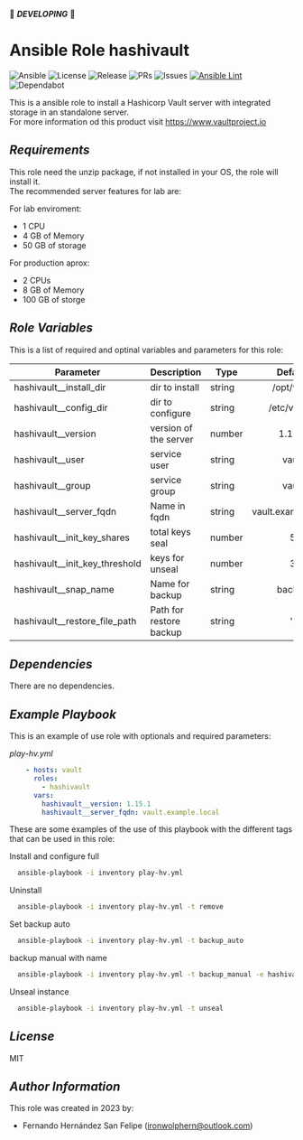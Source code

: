 :construction: ***DEVELOPING*** :construction:

**Ansible Role hashivault**
===========================

![Ansible](https://img.shields.io/badge/ansible-%231A1918.svg?style=flat&logo=ansible&logoColor=white)
![License](https://badgen.net/github/license/ironwolphern/ansible-role-hashivault)
![Release](https://badgen.net/github/release/ironwolphern/ansible-role-hashivault)
![PRs](https://badgen.net/github/prs/ironwolphern/ansible-role-hashivault)
![Issues](https://badgen.net/github/issues/ironwolphern/ansible-role-hashivault)
[![Ansible Lint](https://github.com/ironwolphern/ansible-role-hashivault/actions/workflows/ansible-lint.yml/badge.svg)](https://github.com/ironwolphern/ansible-role-hashivault/actions/workflows/ansible-lint.yml)
![Dependabot](https://badgen.net/github/dependabot/ironwolphern/ansible-role-hashivault)

This is a ansible role to install a Hashicorp Vault server with integrated storage in an standalone server.  
For more information od this product visit https://www.vaultproject.io

*Requirements*
--------------

This role need the unzip package, if not installed in your OS, the role will install it.  
The recommended server features for lab are:

For lab enviroment:

  - 1 CPU
  - 4 GB of Memory
  - 50 GB of storage

For production aprox:

  - 2 CPUs
  - 8 GB of Memory
  - 100 GB of storge

*Role Variables*
----------------

This is a list of required and optinal variables and parameters for this role:

| **Parameter**                  | **Description**            | **Type** |     **Default**     |**Required**|
|--------------------------------|----------------------------|----------|:-------------------:|:----------:|
| hashivault__install_dir        | dir to install             |  string  | /opt/vault          |     no     |
| hashivault__config_dir         | dir to configure           |  string  | /etc/vault.d        |     no     |
| hashivault__version            | version of the server      |  number  | 1.15.1              |     yes    |
| hashivault__user               | service user               |  string  | vault               |     no     |
| hashivault__group              | service group              |  string  | vault               |     no     |
| hashivault__server_fqdn        | Name in fqdn               |  string  | vault.example.local |     yes    |
| hashivault__init_key_shares    | total keys seal            |  number  | 5                   |     no     |
| hashivault__init_key_threshold | keys for unseal            |  number  | 3                   |     no     |
| hashivault__snap_name          | Name for backup            |  string  | backup              |     no     |
| hashivault__restore_file_path  | Path for restore backup    |  string  | ''                  |     no     |


*Dependencies*
--------------

There are no dependencies.

*Example Playbook*
------------------

This is an example of use role with optionals and required parameters:

*play-hv.yml*
```yaml
    - hosts: vault
      roles:
        - hashivault
      vars:
        hashivault__version: 1.15.1
        hashivault__server_fqdn: vault.example.local
```

These are some examples of the use of this playbook with the different tags that can be used in this role:

Install and configure full
```bash
  ansible-playbook -i inventory play-hv.yml
```
Uninstall
```bash
  ansible-playbook -i inventory play-hv.yml -t remove
```
Set backup auto
```bash
  ansible-playbook -i inventory play-hv.yml -t backup_auto
```
backup manual with name
```bash
  ansible-playbook -i inventory play-hv.yml -t backup_manual -e hashivault__snap_name=my_backup
```
Unseal instance
```bash
  ansible-playbook -i inventory play-hv.yml -t unseal
```

*License*
---------

MIT

*Author Information*
--------------------

This role was created in 2023 by:

- Fernando Hernández San Felipe (ironwolphern@outlook.com)
